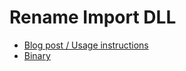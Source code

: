 # Rename Import DLL

* [Blog post / Usage instructions](http://www.ironsrc.com/rename-import-dll/)
* [Binary](https://github.com/ironSource/rename-import-dll/releases)
